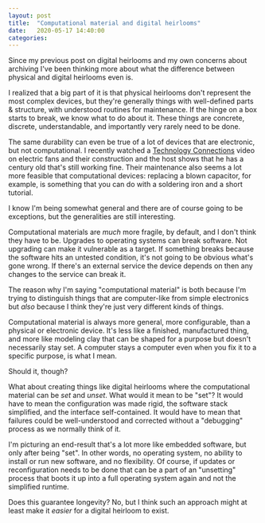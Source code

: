 ```yaml
---
layout: post
title:  "Computational material and digital heirlooms"
date:   2020-05-17 14:40:00
categories:
---
```





Since my previous post on digital heirlooms and my own concerns about archiving I've been thinking more about what the difference between physical and digital heirlooms even is.

I realized that a big part of it is that physical heirlooms don't represent the most complex devices, but they're generally things with well-defined parts & structure, with understood routines for maintenance. If the hinge on a box starts to break, we know what to do about it. These things are concrete, discrete, understandable, and importantly very rarely need to be done. 

The same durability can even be true of a lot of devices that are electronic, but not computational. I recently watched a [Technology Connections](https://www.youtube.com/watch?v=hQ3GW7lVBWY) video on electric fans and their construction and the host shows that he has a century old that's still working fine. Their maintenance also seems a lot more feasible that computational devices: replacing a blown capacitor, for example, is something that you can do with a soldering iron and a short tutorial. 

I know I'm being somewhat general and there are of course going to be exceptions, but the generalities are still interesting.

Computational materials are *much* more fragile, by default, and I don't think they have to be. Upgrades to operating systems can break software. Not upgrading can make it vulnerable as a target. If something breaks because the software hits an untested condition, it's not going to be obvious what's gone wrong. If there's an external service the device depends on then any changes to the service can break it. 

The reason why I'm saying "computational material" is both because I'm trying to distinguish things that are computer-like from simple electronics but *also* because I think they're just very different kinds of things.

Computational material is always more general, more configurable, than a physical or electronic device. It's less like a finished, manufactured thing, and more like modeling clay that can be shaped for a purpose but doesn't necessarily stay set. A computer stays a computer even when you fix it to a specific purpose, is what I mean.

Should it, though? 

What about creating things like digital heirlooms where the computational material can be *set* and *unset*. What would it mean to be "set"? It would have to mean the configuration was made rigid, the software stack simplified, and the interface self-contained. It would have to mean that failures could be well-understood and corrected without a "debugging" process as we normally think of it. 

I'm picturing an end-result that's a lot more like embedded software, but only after being "set". In other words, no operating system, no ability to install or run new software, and no flexibility. Of course, if updates or reconfiguration needs to be done that can be a part of an "unsetting" process that boots it up into a full operating system again and not the simplified runtime.

Does this guarantee longevity? No, but I think such an approach might at least make it *easier* for a digital heirloom to exist. 

